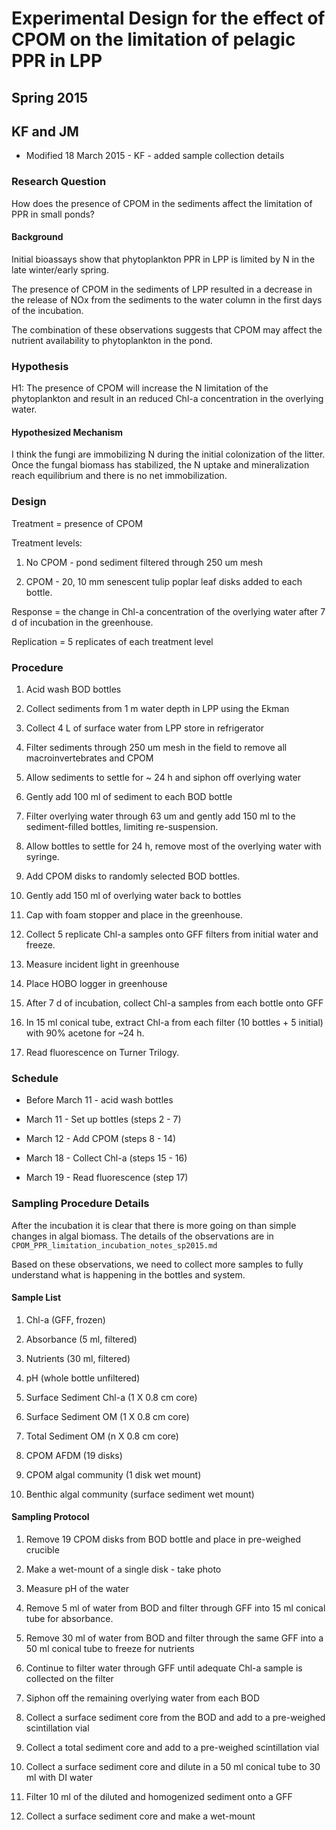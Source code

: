 # Experimental Design for the effect of CPOM on the limitation of pelagic PPR in LPP

## Spring 2015

## KF and JM

* Modified 18 March 2015 - KF - added sample collection details

### Research Question

How does the presence of CPOM in the sediments affect the limitation of PPR in small ponds?

#### Background

Initial bioassays show that phytoplankton PPR in LPP is limited by N in the late winter/early spring.

The presence of CPOM in the sediments of LPP resulted in a decrease in the release of NOx from the sediments to the water column in the first days of the incubation.

The combination of these observations suggests that CPOM may affect the nutrient availability to phytoplankton in the pond.

### Hypothesis

H1: The presence of CPOM will increase the N limitation of the phytoplankton and result in an reduced Chl-a concentration in the overlying water.

#### Hypothesized Mechanism

I think the fungi are immobilizing N during the initial colonization of the litter. Once the fungal biomass has stabilized, the N uptake and mineralization reach equilibrium and there is no net immobilization.

### Design

Treatment = presence of CPOM

Treatment levels:

1. No CPOM - pond sediment filtered through 250 um mesh

2. CPOM - 20, 10 mm senescent tulip poplar leaf disks added to each bottle.

Response = the change in Chl-a concentration of the overlying water after 7 d of incubation in the greenhouse.

Replication = 5 replicates of each treatment level 

### Procedure

1. Acid wash BOD bottles 

2. Collect sediments from 1 m water depth in LPP using the Ekman

3. Collect 4 L of surface water from LPP store in refrigerator

4. Filter sediments through 250 um mesh in the field to remove all macroinvertebrates and CPOM

5. Allow sediments to settle for ~ 24 h and siphon off overlying water

6. Gently add 100 ml of sediment to each BOD bottle

7. Filter overlying water through 63 um and gently add 150 ml to the sediment-filled bottles, limiting re-suspension.

8. Allow bottles to settle for 24 h, remove most of the overlying water with syringe.

9. Add CPOM disks to randomly selected BOD bottles.

10. Gently add 150 ml of overlying water back to bottles

11. Cap with foam stopper and place in the greenhouse. 

12. Collect 5 replicate Chl-a samples onto GFF filters from initial water and freeze.

13. Measure incident light in greenhouse

14. Place HOBO logger in greenhouse

15. After 7 d of incubation, collect Chl-a samples from each bottle onto GFF

16. In 15 ml conical tube, extract Chl-a from each filter (10 bottles + 5 initial) with 90% acetone for ~24 h.

17. Read fluorescence on Turner Trilogy. 

### Schedule

* Before March 11 - acid wash bottles

* March 11 - Set up bottles (steps 2 - 7)
 
* March 12 - Add CPOM (steps 8 - 14)

* March 18 - Collect Chl-a (steps 15 - 16)

* March 19 - Read fluorescence (step 17)

### Sampling Procedure Details

After the incubation it is clear that there is more going on than simple changes in algal biomass. The details of the observations are in `CPOM_PPR_limitation_incubation_notes_sp2015.md`

Based on these observations, we need to collect more samples to fully understand what is happening in the bottles and system.

#### Sample List

1. Chl-a (GFF, frozen)

2. Absorbance (5 ml, filtered)

3. Nutrients (30 ml, filtered)

4. pH (whole bottle unfiltered)

5. Surface Sediment Chl-a (1 X 0.8 cm core)

6. Surface Sediment OM (1 X 0.8 cm core)

7. Total Sediment OM (n X 0.8 cm core)

8. CPOM AFDM (19 disks)

9. CPOM algal community (1 disk wet mount)

10. Benthic algal community (surface sediment wet mount)

#### Sampling Protocol

1. Remove 19 CPOM disks from BOD bottle and place in pre-weighed crucible

2. Make a wet-mount of a single disk - take photo

3. Measure pH of the water

4. Remove 5 ml of water from BOD and filter through GFF into 15 ml conical tube for absorbance.

5. Remove 30 ml of water from BOD and filter through the same GFF into a 50 ml conical tube to freeze for nutrients

6. Continue to filter water through GFF until adequate Chl-a sample is collected on the filter

7. Siphon off the remaining overlying water from each BOD

8. Collect a surface sediment core from the BOD and add to a pre-weighed scintillation vial

9. Collect a total sediment core and add to a pre-weighed scintillation vial

10. Collect a surface sediment core and dilute in a 50 ml conical tube to 30 ml with DI water

11. Filter 10 ml of the diluted and homogenized sediment onto a GFF

12. Collect a surface sediment core and make a wet-mount
